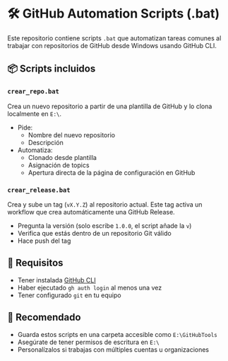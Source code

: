 # 🛠️ GitHub Automation Scripts (.bat)

Este repositorio contiene scripts `.bat` que automatizan tareas comunes al trabajar con repositorios de GitHub desde Windows usando GitHub CLI.

## 📦 Scripts incluidos

### `crear_repo.bat`
Crea un nuevo repositorio a partir de una plantilla de GitHub y lo clona localmente en `E:\`.

- Pide:
  - Nombre del nuevo repositorio
  - Descripción
- Automatiza:
  - Clonado desde plantilla
  - Asignación de topics
  - Apertura directa de la página de configuración en GitHub

### `crear_release.bat`
Crea y sube un tag (`vX.Y.Z`) al repositorio actual. Este tag activa un workflow que crea automáticamente una GitHub Release.

- Pregunta la versión (solo escribe `1.0.0`, el script añade la `v`)
- Verifica que estás dentro de un repositorio Git válido
- Hace push del tag

## 🔧 Requisitos

- Tener instalada [GitHub CLI](https://cli.github.com/)
- Haber ejecutado `gh auth login` al menos una vez
- Tener configurado `git` en tu equipo

## 🚀 Recomendado

- Guarda estos scripts en una carpeta accesible como `E:\GitHubTools`
- Asegúrate de tener permisos de escritura en `E:\`
- Personalízalos si trabajas con múltiples cuentas u organizaciones

